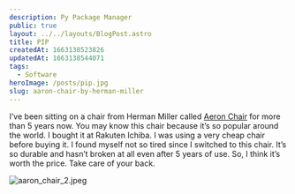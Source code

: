 ```yaml
---
description: Py Package Manager
public: true
layout: ../../layouts/BlogPost.astro
title: PIP
createdAt: 1663138523826
updatedAt: 1663138544071
tags:
  - Software
heroImage: /posts/pip.jpg
slug: aaron-chair-by-herman-miller
---
```



I’ve been sitting on a chair from Herman Miller called [Aeron Chair](https://amzn.to/3mzPwFZ) for more than 5 years now. You may know this chair because it’s so popular around the world. I bought it at Rakuten Ichiba. I was using a very cheap chair before buying it. I found myself not so tired since I switched to this chair. It’s so durable and hasn’t broken at all even after 5 years of use. So, I think it’s worth the price. Take care of your back.

![aaron_chair_2.jpeg](/posts/aaron-chair-by-herman-miller_aaron-chair-2-jpeg.jpg)
